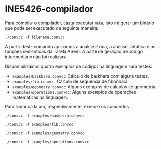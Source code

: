 # INE5426-compilador

Para compilar o compilador, basta executar `make`, isto irá gerar um binário que pode ser executado da seguinte maneira:

```
./convcc -f filename.convcc
```

A partir deste comando aplicamos a análise léxica, a análise sintática e as funções semânticas da Tarefa ASem. A parte de geração de código intermediário não foi realizada.

Disponibilizamos quatro exemplos de códigos na linguagem para testes:

* `examples/baskhara.convcc`: Cálculo de baskhara com alguns testes.
* `examples/fib.convcc`: Cálculo de sequência de fibonnaci.
* `examples/geometry.convcc`: Alguns exemplos de cálculos de geometria.
* `examples/operations.convcc`: Alguns exemplos de operações matemáticas na linguagem.

Para rodar cada um, respectivamente, execute os comandos:

```
./convcc -f examples/baskhara.convcc
```

```
./convcc -f examples/fib.convcc
```

```
./convcc -f examples/geometry.convcc
```

```
./convcc -f examples/operations.convcc
```
